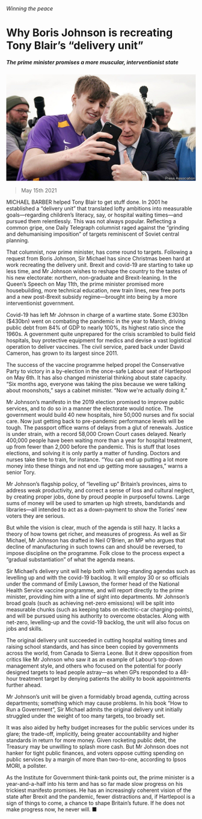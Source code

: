 ###### Winning the peace

# Why Boris Johnson is recreating Tony Blair’s “delivery unit” 

##### The prime minister promises a more muscular, interventionist state 

![image](images/20210515_brp504.jpg) 

> May 15th 2021 

MICHAEL BARBER helped Tony Blair to get stuff done. In 2001 he established a “delivery unit” that translated lofty ambitions into measurable goals—regarding children’s literacy, say, or hospital waiting times—and pursued them relentlessly. This was not always popular. Reflecting a common gripe, one Daily Telegraph columnist raged against the “grinding and dehumanising imposition” of targets reminiscent of Soviet central planning.

That columnist, now prime minister, has come round to targets. Following a request from Boris Johnson, Sir Michael has since Christmas been hard at work recreating the delivery unit. Brexit and covid-19 are starting to take up less time, and Mr Johnson wishes to reshape the country to the tastes of his new electorate: northern, non-graduate and Brexit-leaning. In the Queen’s Speech on May 11th, the prime minister promised more housebuilding, more technical education, new train lines, new free ports and a new post-Brexit subsidy regime—brought into being by a more interventionist government.


Covid-19 has left Mr Johnson in charge of a wartime state. Some £303bn ($430bn) went on combating the pandemic in the year to March, driving public debt from 84% of GDP to nearly 100%, its highest ratio since the 1960s. A government quite unprepared for the crisis scrambled to build field hospitals, buy protective equipment for medics and devise a vast logistical operation to deliver vaccines. The civil service, pared back under David Cameron, has grown to its largest since 2011.

The success of the vaccine programme helped propel the Conservative Party to victory in a by-election in the once-safe Labour seat of Hartlepool on May 6th. It has also changed ministerial thinking about state capacity. “Six months ago, everyone was taking the piss because we were talking about moonshots,” says a cabinet minister. “Now we're actually doing it.”

Mr Johnson’s manifesto in the 2019 election promised to improve public services, and to do so in a manner the electorate would notice. The government would build 40 new hospitals, hire 50,000 nurses and fix social care. Now just getting back to pre-pandemic performance levels will be tough. The passport office warns of delays from a glut of renewals. Justice is under strain, with a record 58,000 Crown Court cases delayed. Nearly 400,000 people have been waiting more than a year for hospital treatment, up from fewer than 2,000 before the pandemic. This is stuff that loses elections, and solving it is only partly a matter of funding. Doctors and nurses take time to train, for instance. “You can end up putting a lot more money into these things and not end up getting more sausages,” warns a senior Tory.

Mr Johnson’s flagship policy, of “levelling up” Britain’s provinces, aims to address weak productivity, and correct a sense of loss and cultural neglect, by creating proper jobs, done by proud people in purposeful towns. Large sums of money will be used to smarten up high streets, bandstands and libraries—all intended to act as a down-payment to show the Tories’ new voters they are serious.

But while the vision is clear, much of the agenda is still hazy. It lacks a theory of how towns get richer, and measures of progress. As well as Sir Michael, Mr Johnson has drafted in Neil O’Brien, an MP who argues that decline of manufacturing in such towns can and should be reversed, to impose discipline on the programme. Folk close to the process expect a “gradual substantiation” of what the agenda means.

Sir Michael’s delivery unit will help both with long-standing agendas such as levelling up and with the covid-19 backlog. It will employ 30 or so officials under the command of Emily Lawson, the former head of the National Health Service vaccine programme, and will report directly to the prime minister, providing him with a line of sight into departments. Mr Johnson’s broad goals (such as achieving net-zero emissions) will be split into measurable chunks (such as keeping tabs on electric-car charging-points), and will be pursued using his authority to overcome obstacles. Along with net-zero, levelling-up and the covid-19 backlog, the unit will also focus on jobs and skills.

The original delivery unit succeeded in cutting hospital waiting times and raising school standards, and has since been copied by governments across the world, from Canada to Sierra Leone. But it drew opposition from critics like Mr Johnson who saw it as an example of Labour’s top-down management style, and others who focused on the potential for poorly designed targets to lead people astray—as when GPs responded to a 48-hour treatment target by denying patients the ability to book appointments further ahead.

Mr Johnson’s unit will be given a formidably broad agenda, cutting across departments; something which may cause problems. In his book “How to Run a Government”, Sir Michael admits the original delivery unit initially struggled under the weight of too many targets, too broadly set.

It was also aided by hefty budget increases for the public services under its glare; the trade-off, implicitly, being greater accountability and higher standards in return for more money. Given rocketing public debt, the Treasury may be unwilling to splash more cash. But Mr Johnson does not hanker for tight public finances, and voters oppose cutting spending on public services by a margin of more than two-to-one, according to Ipsos MORI, a pollster.

As the Institute for Government think-tank points out, the prime minister is a year-and-a-half into his term and has so far made slow progress on his trickiest manifesto promises. He has an increasingly coherent vision of the state after Brexit and the pandemic, fewer distractions and, if Hartlepool is a sign of things to come, a chance to shape Britain’s future. If he does not make progress now, he never will. ■

